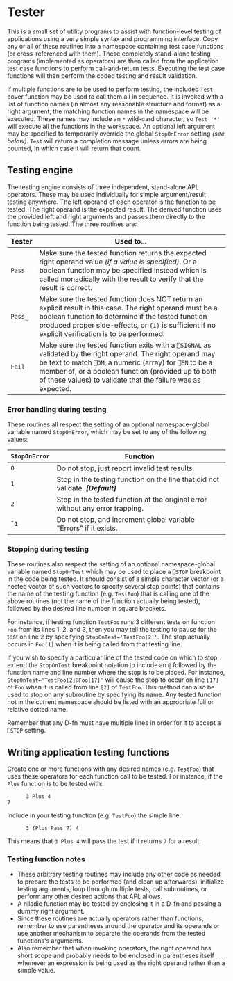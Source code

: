 # Tester

This is a small set of utility programs to assist with function-level testing of applications using a very simple syntax and programming interface.  Copy any or all of these routines into a namespace containing test case functions (or cross-referenced with them).  These completely stand-alone testing programs (implemented as operators) are then called from the application test case functions to perform call-and-return tests.  Executing the test case functions will then perform the coded testing and result validation.

If multiple functions are to be used to perform testing, the included `Test` cover function may be used to call them all in sequence.  It is invoked with a list of function names (in almost any reasonable structure and format) as a right argument, the matching function names in the namespace will be executed.  These names may include an `*` wild-card character, so `Test '*'` will execute all the functions in the workspace.  An optional left argument may be specified to temporarily override the global `StopOnError` setting _(see below)_.  `Test` will return a completion message unless errors are being counted, in which case it will return that count.

## Testing engine

The testing engine consists of three independent, stand-alone APL operators.  These may be used individually for simple argument/result testing anywhere.  The left operand of each operator is the function to be tested.  The right operand is the expected result.  The derived function uses the provided left and right arguments and passes them directly to the function being tested.  The three routines are:

Tester | Used to...
------ | ----------
`Pass` | Make sure the tested function returns the expected right operand value _(if a value is specified)_.  Or a boolean function may be specified instead which is called monadically with the result to verify that the result is correct.
`Pass_` | Make sure the tested function does NOT return an explicit result in this case.  The right operand must be a boolean function to determine if the tested function produced proper side-effects, or `{1}` is sufficient if no explicit verification is to be performed.
`Fail` | Make sure the tested function exits with a `⎕SIGNAL` as validated by the right operand.  The right operand may be text to match `⎕DM`, a numeric (array) for `⎕EN` to be a member of, or a boolean function (provided up to both of these values) to validate that the failure was as expected.

### Error handling during testing

These routines all respect the setting of an optional namespace-global variable named `StopOnError`, which may be set to any of the following values:

`StopOnError` | Function
---- | ----------
`0` | Do not stop, just report invalid test results.
`1` | Stop in the testing function on the line that did not validate. **_\[Default\]_**
`2` | Stop in the tested function at the original error without any error trapping.
`¯1` | Do not stop, and increment global variable "Errors" if it exists.

### Stopping during testing

These routines also respect the setting of an optional namespace-global variable named `StopOnTest` which may be used to place a `⎕STOP` breakpoint in the code being tested.  It should consist of a simple character vector (or a nested vector of such vectors to specify several stop points) that contains the name of the testing function (e.g. `TestFoo`) that is calling one of the above routines (not the name of the function actually being tested), followed by the desired line number in square brackets.

For instance, if testing function `TestFoo` runs 3 different tests on function `Foo` from its lines 1, 2, and 3, then you may tell the testing to pause for the test on line 2 by specifying `StopOnTest←'TestFoo[2]'`.  The stop actually occurs in `Foo[1]` when it is being called from that testing line.

If you wish to specify a particular line of the tested code on which to stop, extend the `StopOnTest` breakpoint notation to include an `@` followed by the function name and line number where the stop is to be placed.  For instance, `StopOnTest←'TestFoo[2]@Foo[17]'` will cause the stop to occur on line `[17]` of `Foo` when it is called from line `[2]` of `TestFoo`.  This method can also be used to stop on any subroutine by specifying its name.  Any tested function not in the current namespace should be listed with an appropriate full or relative dotted name.

Remember that any D-fn must have multiple lines in order for it to accept a `⎕STOP` setting.

## Writing application testing functions
Create one or more functions with any desired names (e.g. `TestFoo`) that uses these operators for each function call to be tested.  For instance, if the `Plus` function is to be tested with:
```
      3 Plus 4
7
```
Include in your testing function (e.g. `TestFoo`) the simple line:
```
      3 (Plus Pass 7) 4
```
This means that `3 Plus 4` will pass the test if it returns `7` for a result.

### Testing function notes
* These arbitrary testing routines may include any other code as needed to prepare the tests to be performed (and clean up afterwards), initialize testing arguments, loop through multiple tests, call subroutines, or perform any other desired actions that APL allows.
* A niladic function may be tested by enclosing it in a D-fn and passing a dummy right argument.
* Since these routines are actually operators rather than functions, remember to use parentheses around the operator and its operands or use another mechanism to separate the operands from the tested functions's arguments.
* Also remember that when invoking operators, the right operand has short scope and probably needs to be enclosed in parentheses itself whenever an expression is being used as the right operand rather than a simple value.

